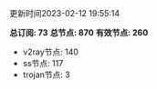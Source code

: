 更新时间2023-02-12 19:55:14

**总订阅: 73**
**总节点: 870**
**有效节点: 260**
- v2ray节点: 140
- ss节点: 117
- trojan节点: 3
